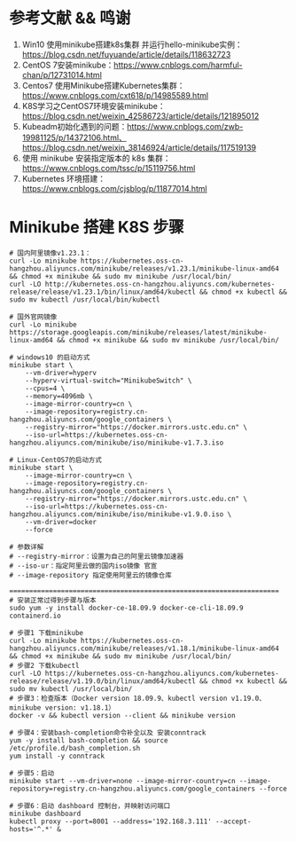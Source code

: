 # 参考文献 && 鸣谢

1. Win10 使用minikube搭建k8s集群 并运行hello-minikube实例：https://blog.csdn.net/fuyuande/article/details/118632723
1. CentOS 7安装minikube：https://www.cnblogs.com/harmful-chan/p/12731014.html
2. Centos7 使用Minikube搭建Kubernetes集群：https://www.cnblogs.com/cxt618/p/14985589.html
3. K8S学习之CentOS7环境安装minikube：https://blog.csdn.net/weixin_42586723/article/details/121895012
4. Kubeadm初始化遇到的问题：https://www.cnblogs.com/zwb-19981125/p/14372106.html、https://blog.csdn.net/weixin_38146924/article/details/117519139
5. 使用 minikube 安装指定版本的 k8s 集群：https://www.cnblogs.com/tssc/p/15119756.html
6. Kubernetes 环境搭建：https://www.cnblogs.com/cjsblog/p/11877014.html



# Minikube 搭建 K8S 步骤

```shell
# 国内阿里镜像v1.23.1：
curl -Lo minikube https://kubernetes.oss-cn-hangzhou.aliyuncs.com/minikube/releases/v1.23.1/minikube-linux-amd64 && chmod +x minikube && sudo mv minikube /usr/local/bin/
curl -LO http://kubernetes.oss-cn-hangzhou.aliyuncs.com/kubernetes-release/release/v1.23.1/bin/linux/amd64/kubectl && chmod +x kubectl && sudo mv kubectl /usr/local/bin/kubectl

# 国外官网镜像
curl -Lo minikube https://storage.googleapis.com/minikube/releases/latest/minikube-linux-amd64 && chmod +x minikube && sudo mv minikube /usr/local/bin/

# windows10 的启动方式
minikube start \
    --vm-driver=hyperv 
    --hyperv-virtual-switch="MinikubeSwitch" \
    --cpus=4 \
    --memory=4096mb \
    --image-mirror-country=cn \
    --image-repository=registry.cn-hangzhou.aliyuncs.com/google_containers \
    --registry-mirror="https://docker.mirrors.ustc.edu.cn" \
    --iso-url=https://kubernetes.oss-cn-hangzhou.aliyuncs.com/minikube/iso/minikube-v1.7.3.iso

# Linux-CentOS7的启动方式
minikube start \
    --image-mirror-country=cn \
    --image-repository=registry.cn-hangzhou.aliyuncs.com/google_containers \
    --registry-mirror="https://docker.mirrors.ustc.edu.cn" \
    --iso-url=https://kubernetes.oss-cn-hangzhou.aliyuncs.com/minikube/iso/minikube-v1.9.0.iso \
    --vm-driver=docker 
    --force

# 参数详解
# --registry-mirror：设置为自己的阿里云镜像加速器
# --iso-ur：指定阿里云做的国内iso镜像 官宣
# --image-repository 指定使用阿里云的镜像仓库

====================================================================
# 安装正常过得到步骤与版本
sudo yum -y install docker-ce-18.09.9 docker-ce-cli-18.09.9 containerd.io

# 步骤1 下载minikube
curl -Lo minikube https://kubernetes.oss-cn-hangzhou.aliyuncs.com/minikube/releases/v1.18.1/minikube-linux-amd64 && chmod +x minikube && sudo mv minikube /usr/local/bin/
# 步骤2 下载kubectl
curl -LO https://kubernetes.oss-cn-hangzhou.aliyuncs.com/kubernetes-release/release/v1.19.0/bin/linux/amd64/kubectl && chmod +x kubectl && sudo mv kubectl /usr/local/bin/
# 步骤3：检查版本（Docker version 18.09.9、kubectl version v1.19.0、minikube version: v1.18.1）
docker -v && kubectl version --client && minikube version

# 步骤4：安装bash-completion命令补全以及 安装conntrack
yum -y install bash-completion && source /etc/profile.d/bash_completion.sh
yum install -y conntrack

# 步骤5：启动
minikube start --vm-driver=none --image-mirror-country=cn --image-repository=registry.cn-hangzhou.aliyuncs.com/google_containers --force

# 步骤6：启动 dashboard 控制台，并映射访问端口
minikube dashboard
kubectl proxy --port=8001 --address='192.168.3.111' --accept-hosts='^.*' &
```



